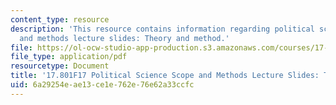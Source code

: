 ```yaml
---
content_type: resource
description: 'This resource contains information regarding political science scope
  and methods lecture slides: Theory and method.'
file: https://ol-ocw-studio-app-production.s3.amazonaws.com/courses/17-801-political-science-scope-and-methods-fall-2017/6a29254eae13ce1e762e76e62a33ccfc_MIT17_801F17_Week2.pdf
file_type: application/pdf
resourcetype: Document
title: '17.801F17 Political Science Scope and Methods Lecture Slides: Theory and Method'
uid: 6a29254e-ae13-ce1e-762e-76e62a33ccfc
---
```

